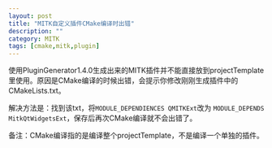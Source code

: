 ```yaml
---
layout: post
title: "MITK自定义插件CMake编译时出错"
description: ""
category: MITK 
tags: [cmake,mitk,plugin]
---
```

使用PluginGenerator1.4.0生成出来的MITK插件并不能直接放到projectTemplate里使用。原因是CMake编译的时候出错，会提示你修改刚刚生成插件中的CMakeLists.txt。





解决方法是：找到该txt，将`MODULE_DEPENDIENCES QMITKExt`改为 `MODULE_DEPENDS MitkQtWidgetsExt`，保存后再次CMake编译就不会出错了。
     
备注：CMake编译指的是编译整个projectTemplate，不是编译一个单独的插件。 